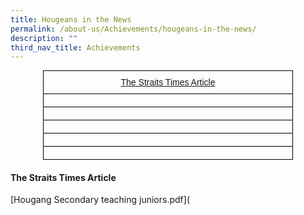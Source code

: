 ```yaml
---
title: Hougeans in the News
permalink: /about-us/Achievements/hougeans-in-the-news/
description: ""
third_nav_title: Achievements
---
```

<style type="text/css">
.tg  {border-collapse:collapse;border-spacing:0;margin:0px auto;}
.tg td{border-color:black;border-style:solid;border-width:1px;font-family:Arial, sans-serif;font-size:14px;
  overflow:hidden;padding:10px 5px;word-break:normal;}
.tg th{border-color:black;border-style:solid;border-width:1px;font-family:Arial, sans-serif;font-size:14px;
  font-weight:normal;overflow:hidden;padding:10px 5px;word-break:normal;}
.tg .tg-baqh{text-align:center;vertical-align:top}
</style>
<table class="tg" style="undefined;table-layout: fixed; width: 400px">
<colgroup>
<col style="width: 400px">
</colgroup>
<tbody>
  <tr>
    <td class="tg-baqh"><a href="#1">The Straits Times Article</a></td>
  </tr>
  <tr>
    <td class="tg-baqh"></td>
  </tr>
  <tr>
    <td class="tg-baqh"></td>
  </tr>
  <tr>
    <td class="tg-baqh"></td>
  </tr>
  <tr>
    <td class="tg-baqh"></td>
  </tr>
  <tr>
    <td class="tg-baqh"></td>
  </tr>
</tbody>
</table>


<a id="1"></a>

#### The Straits Times Article

[Hougang Secondary teaching juniors.pdf]([](/files/Hougang%20Secondary%20%20teaching%20juniors.pdf)